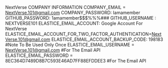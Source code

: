 NextVerse COMPANY INFORMATION
COMPANY_EMAIL = NextVerse.101@gmail.com
COMPANY_PASSWORD: Iamamember
GITHUB_PASSWORD: 1amamember$$$%%%###
GITHUB_USERNAME : NEXTVERSE101
ELASTICE_EMAIL_ACCOUNT: Google Account For NextVerse
ELASTICE_EMAIL_ACCOUNT_FOR_TWO_FACTOR_AUTHENTICATION=NextVerse.101@gmail.com
ELASTICE_EMAIL_ACCOUNT_BACKUP_CODE: 198183 #Note To Be Used Only Once
ELASTICE_EMAIL_USERNAME = NextVerse.101@gmail.com #For The Email API
ELASTICE_EMAIL_PASSWORD = 8EC364D7489D8B7C593E46AD7FF88EFDDEE3 #For The Email API